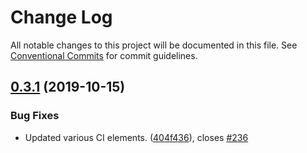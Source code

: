 # Change Log

All notable changes to this project will be documented in this file.
See [Conventional Commits](https://conventionalcommits.org) for commit guidelines.

## [0.3.1](https://github.com/thrashplay/thrashplay-app-creators/compare/@thrashplay/bootstrap-library@0.3.1-next.0...@thrashplay/bootstrap-library@0.3.1) (2019-10-15)


### Bug Fixes

* Updated various CI elements. ([404f436](https://github.com/thrashplay/thrashplay-app-creators/commit/404f436)), closes [#236](https://github.com/thrashplay/thrashplay-app-creators/issues/236)
